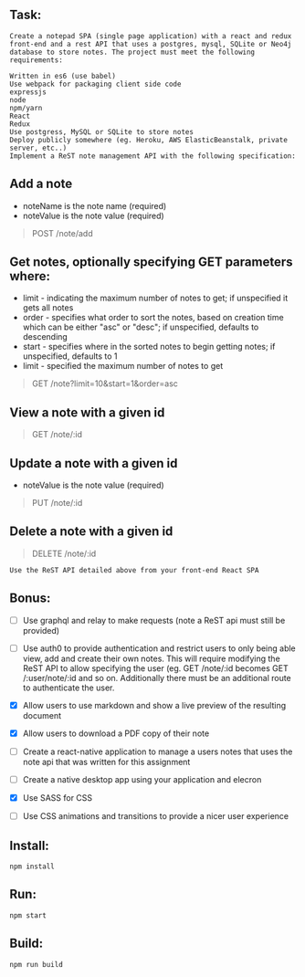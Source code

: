 ## Task:
    Create a notepad SPA (single page application) with a react and redux front-end and a rest API that uses a postgres, mysql, SQLite or Neo4j database to store notes. The project must meet the following requirements:

    Written in es6 (use babel)
    Use webpack for packaging client side code
    expressjs
    node
    npm/yarn
    React
    Redux
    Use postgress, MySQL or SQLite to store notes
    Deploy publicly somewhere (eg. Heroku, AWS ElasticBeanstalk, private server, etc..)
    Implement a ReST note management API with the following specification:

## Add a note
- noteName is the note name (required)
- noteValue is the note value (required)
> POST /note/add

## Get notes, optionally specifying GET parameters where:
- limit - indicating the maximum number of notes to get; if unspecified it gets all notes
- order - specifies what order to sort the notes, based on creation time which can be either "asc" or "desc"; if unspecified, defaults to descending
- start - specifies where in the sorted notes to begin getting notes; if unspecified, defaults to 1
- limit - specified the maximum number of notes to get
> GET /note?limit=10&start=1&order=asc

## View a note with a given id
> GET /note/:id

## Update a note with a given id
- noteValue is the note value (required)
> PUT /note/:id

## Delete a note with a given id
> DELETE /note/:id

    Use the ReST API detailed above from your front-end React SPA

## Bonus:
- [ ] Use graphql and relay to make requests (note a ReST api must still be provided)

- [ ] Use auth0 to provide authentication and restrict users to only being able view, add and create their own notes. This will require modifying the ReST API to allow specifying the user (eg. GET /note/:id becomes GET /:user/note/:id and so on. Additionally there must be an additional route to authenticate the user.

- [x] Allow users to use markdown and show a live preview of the resulting document

- [x] Allow users to download a PDF copy of their note

- [ ] Create a react-native application to manage a users notes that uses the note api that was written for this assignment

- [ ] Create a native desktop app using your application and elecron

- [x] Use SASS for CSS

- [ ] Use CSS animations and transitions to provide a nicer user experience

## Install:

    npm install
    
## Run:

    npm start

## Build:

    npm run build
